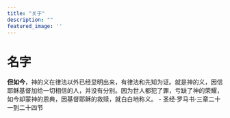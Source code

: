 ```yaml
---
title: "关于"
description: ""
featured_image: ''
---
```

# 名字

**但如今**，神的义在律法以外已经显明出来，有律法和先知为证。就是神的义，因信耶稣基督加给一切相信的人，并没有分别。因为世人都犯了罪，亏缺了神的荣耀，如今却蒙神的恩典，因基督耶稣的救赎，就白白地称义。 - 圣经·罗马书·三章二十一到二十四节
